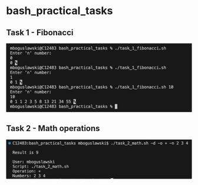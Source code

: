 # bash_practical_tasks


## Task 1 - Fibonacci

![Screenshot](img/task1.png)

## Task 2 - Math operations

![Screenshot](img/task2.png)
